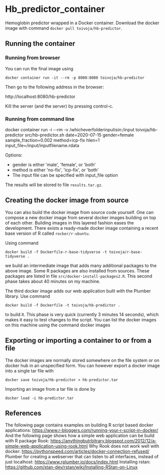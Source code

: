 # Hb_predictor_container

Hemoglobin predictor wrapped in a Docker container. Download
the docker image with command `docker pull toivoja/hb-predictor`.

## Running the container

### Running from browser

You can run the final image using

```docker container run -it --rm -p 8080:8080 toivoja/hb-predictor```  

Then go to the following address in the browser:

http://localhost:8080/hb-predictor

Kill the server (and the server) by pressing control-c.

### Running from command line

docker container run -i --rm -v /whicheverfolderinputisin:/input toivoja/hb-predictor src/hb-predictor.sh date=2020-07-15 gender=female sample_fraction=0.002 method=icp-fix hlen=1 input_file=/input/inputfilename.rdata

Options:

- gender is either 'male', 'female', or 'both'
- method is either 'no-fix', 'icp-fix', or 'both'
- The input file can be specified with input_file option

The results will be stored to file `results.tar.gz`.

## Creating the docker image from source

You can also build the docker image from source code yourself.
One can compose a new docker image from several docker images building on top
of each other. Building images in this layered fashion eases the development.
There exists a ready-made docker image containing a recent base version of R
called `rocker/r-ubuntu`.

Using command

```docker build -f Dockerfile-r-base-tidyverse -t toivoja/r-base-tidyverse .```

we build an intermediate image that adds many additional packages to the above image.
Some R packages are also installed from sources.
These packages are listed in file `src/docker-install-packages2.R`.
This second phase takes about 40 minutes on my machine.

The third docker image adds our web application built with the Plumber library.
Use command

```docker build -f Dockerfile -t toivoja/hb-predictor .```

to build it. This phase is very quick (currently 3 minutes 14 seconds), which makes it easy to test changes to the script.
You can list the docker images on this machine using the command
docker images


## Exporting or importing a container to or from a file

The docker images are normally stored somewhere on the file system
or on docker hub in an unspecified form.
You can however export a docker image into a single tar file with

```docker save toivoja/hb-predictor > hb-predictor.tar```
   
Importing an image from a tar file is done by

```docker load -i hb-predictor.tar```

## References

The following page contains examples on building R script based docker
applications:
https://www.r-bloggers.com/running-your-r-script-in-docker/
And the following page shows how a simple web application can be build with
R package Rook:
https://anythingbutrbitrary.blogspot.com/2012/12/a-simple-web-application-using-rook.html
Why Rook does not work well with docker:
https://pythonspeed.com/articles/docker-connection-refused/
Plumber for creating a webserver that can listen to all interfaces, instead of just localhost:
https://www.rplumber.io/docs/index.html
Installing rstan:
https://github.com/stan-dev/rstan/wiki/Installing-RStan-on-Linux

